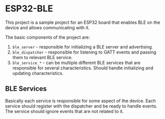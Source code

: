 # ESP32-BLE
This project is a sample project for an ESP32 board that enables BLE on the device
and allows communicating with it.

The basic components of the project are:
1. `ble_server` - responsible for initializing a BLE server and advertising.
1. `ble_dispatcher` - responsible for listening to GATT events and passing them to relevant BLE service.
1. `ble_service_*` - can be multiple different BLE services that are responsible for several characteristics. 
Should handle initializing and updating characteristics.

## BLE Services
Basically each service is responsible for some aspect of the device. Each service should register with the
dispatcher and be ready to handle events. The service should ignore events that are not related to it.